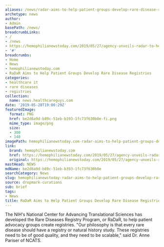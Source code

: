 ```yaml
---
aliases: /news/radar-aims-to-help-patient-groups-develop-rare-disease-registries
archetype: news
author:
- Admin
basePath: /news/
breadcrumbLinks:
- /
- /news
- https://hemophilianewstoday.com/2019/05/27/agency-unveils-radar-to-help-patient-groups-develop-rare-disease-registries/
- '#'
breadcrumbs:
- Home
- News
- hemophilianewstoday.com
- RaDaR Aims to Help Patient Groups Develop Rare Disease Registries
categories:
- healthcare it
- rare diseases
- registries
collection:
  name: news.healthcareguys.com
date: '2019-05-28T19:00:29Z'
featuredImage:
  format: PNG
  href: be2d6a9d-b89c-51eb-b393-1fc73f630b0e-fi.png
  mime_type: image/png
  size:
  - 300
  - 140
imagePath: hemophilianewstoday.com-radar-aims-to-help-patient-groups-develop-rare-disease-registries
link:
  brand: hemophilianewstoday.com
  href: https://hemophilianewstoday.com/2019/05/27/agency-unveils-radar-to-help-patient-groups-develop-rare-disease-registries/
  original: https://hemophilianewstoday.com/2019/05/27/agency-unveils-radar-to-help-patient-groups-develop-rare-disease-registries/
mastHead: NEWS
mdName: be2d6a9d-b89c-51eb-b393-1fc73f630b0e
searchCategory: News
slug: hemophilianewstoday-radar-aims-to-help-patient-groups-develop-rare-disease-registries
source: dropmark-curations
sub: brief
tags:
- News
title: RaDaR Aims to Help Patient Groups Develop Rare Disease Registries
---
```


The NIH's National Center for Advancing Translational Sciences has developed the Rare Diseases Registry Program, or RaDaR, to help patient advocacy groups create registries. "Our philosophy is that every rare disease should have a registry or natural history study. These registries need to be of good quality, and they need to be scalable," said Dr. Anne Pariser of NCATS.